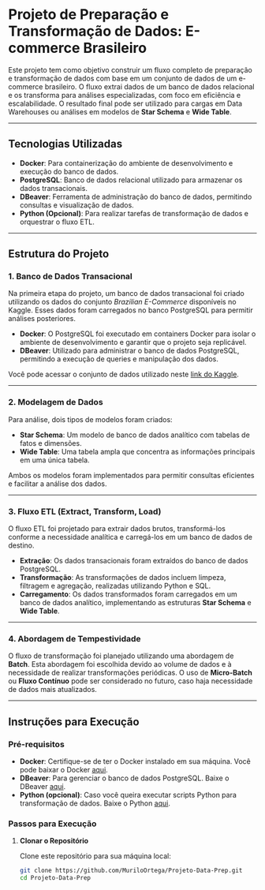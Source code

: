 # Projeto de Preparação e Transformação de Dados: E-commerce Brasileiro

Este projeto tem como objetivo construir um fluxo completo de preparação e transformação de dados com base em um conjunto de dados de um e-commerce brasileiro. O fluxo extrai dados de um banco de dados relacional e os transforma para análises especializadas, com foco em eficiência e escalabilidade. O resultado final pode ser utilizado para cargas em Data Warehouses ou análises em modelos de **Star Schema** e **Wide Table**.

---

## Tecnologias Utilizadas

- **Docker**: Para containerização do ambiente de desenvolvimento e execução do banco de dados.
- **PostgreSQL**: Banco de dados relacional utilizado para armazenar os dados transacionais.
- **DBeaver**: Ferramenta de administração do banco de dados, permitindo consultas e visualização de dados.
- **Python (Opcional)**: Para realizar tarefas de transformação de dados e orquestrar o fluxo ETL.

---

## Estrutura do Projeto

### 1. Banco de Dados Transacional
Na primeira etapa do projeto, um banco de dados transacional foi criado utilizando os dados do conjunto *Brazilian E-Commerce* disponíveis no Kaggle. Esses dados foram carregados no banco PostgreSQL para permitir análises posteriores.

- **Docker**: O PostgreSQL foi executado em containers Docker para isolar o ambiente de desenvolvimento e garantir que o projeto seja replicável.
- **DBeaver**: Utilizado para administrar o banco de dados PostgreSQL, permitindo a execução de queries e manipulação dos dados.

Você pode acessar o conjunto de dados utilizado neste [link do Kaggle](https://www.kaggle.com/datasets/olistbr/brazilian-ecommerce).

---

### 2. Modelagem de Dados

Para análise, dois tipos de modelos foram criados:

- **Star Schema**: Um modelo de banco de dados analítico com tabelas de fatos e dimensões.
- **Wide Table**: Uma tabela ampla que concentra as informações principais em uma única tabela.

Ambos os modelos foram implementados para permitir consultas eficientes e facilitar a análise dos dados.

---

### 3. Fluxo ETL (Extract, Transform, Load)

O fluxo ETL foi projetado para extrair dados brutos, transformá-los conforme a necessidade analítica e carregá-los em um banco de dados de destino.

- **Extração**: Os dados transacionais foram extraídos do banco de dados PostgreSQL.
- **Transformação**: As transformações de dados incluem limpeza, filtragem e agregação, realizadas utilizando Python e SQL.
- **Carregamento**: Os dados transformados foram carregados em um banco de dados analítico, implementando as estruturas **Star Schema** e **Wide Table**.

---

### 4. Abordagem de Tempestividade

O fluxo de transformação foi planejado utilizando uma abordagem de **Batch**. Esta abordagem foi escolhida devido ao volume de dados e à necessidade de realizar transformações periódicas. O uso de **Micro-Batch** ou **Fluxo Contínuo** pode ser considerado no futuro, caso haja necessidade de dados mais atualizados.

---

## Instruções para Execução

### Pré-requisitos

- **Docker**: Certifique-se de ter o Docker instalado em sua máquina. Você pode baixar o Docker [aqui](https://www.docker.com/products/docker-desktop).
- **DBeaver**: Para gerenciar o banco de dados PostgreSQL. Baixe o DBeaver [aqui](https://dbeaver.io/download/).
- **Python (opcional)**: Caso você queira executar scripts Python para transformação de dados. Baixe o Python [aqui](https://www.python.org/downloads/).

### Passos para Execução

1. **Clonar o Repositório**

   Clone este repositório para sua máquina local:
   ```bash
   git clone https://github.com/MuriloOrtega/Projeto-Data-Prep.git
   cd Projeto-Data-Prep
